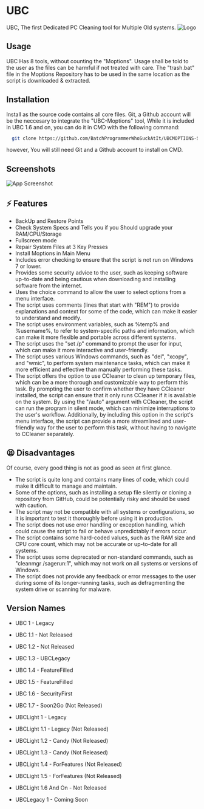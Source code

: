 
# UBC

UBC, The first Dedicated PC Cleaning tool for Multiple Old systems.
![Logo](https://raw.githubusercontent.com/BatchProgrammerWhoSuckAtIt/UBC/main/images/LogoTR.png)

## Usage
UBC Has 8 tools, without counting the "Moptions". Usage shall be told to the user as the files can be harmful if not treated with care. The "trash.bat" file in the Moptions Repository has to be used in the same location as the script is downloaded & extracted.


## Installation

Install as the source code contains all core files. Git, a Github account will be the neccesary to integrate the "UBC-Moptions" tool, While it is included in UBC 1.6 and on, you can do it in CMD with the following command:

```bash
  git clone https://github.com/BatchProgrammerWhoSuckAtIt/UBCMOPTIONS-SourceCode-Github-Release.git
```
however, You will still need Git and a Github account to install on CMD.
    
    
## Screenshots

![App Screenshot](https://raw.githubusercontent.com/BatchProgrammerWhoSuckAtIt/UBC/main/images/Screenshot1.png)


## ⚡ Features

- BackUp and Restore Points
- Check System Specs and Tells you if you Should upgrade your RAM/CPU/Storage
- Fullscreen mode
- Repair System Files at 3 Key Presses
- Install Moptions in Main Menu
- Includes error checking to ensure that the script is not run on Windows 7 or lower.
- Provides some security advice to the user, such as keeping software up-to-date and being cautious when downloading and installing software from the internet.
- Uses the choice command to allow the user to select options from a menu interface.
- The script uses comments (lines that start with "REM") to provide explanations and context for some of the code, which can make it easier to understand and modify.
- The script uses environment variables, such as %temp% and %username%, to refer to system-specific paths and information, which can make it more flexible and portable across different systems.
- The script uses the "set /p" command to prompt the user for input, which can make it more interactive and user-friendly.
- The script uses various Windows commands, such as "del", "xcopy", and "wmic", to perform system maintenance tasks, which can make it more efficient and effective than manually performing these tasks.
- The script offers the option to use CCleaner to clean up temporary files, which can be a more thorough and customizable way to perform this task. By prompting the user to confirm whether they have CCleaner installed, the script can ensure that it only runs CCleaner if it is available on the system. By using the "/auto" argument with CCleaner, the script can run the program in silent mode, which can minimize interruptions to the user's workflow. Additionally, by including this option in the script's menu interface, the script can provide a more streamlined and user-friendly way for the user to perform this task, without having to navigate to CCleaner separately.
## 😫 Disadvantages
Of course, every good thing is not as good as seen at first glance.

- The script is quite long and contains many lines of code, which could make it difficult to manage and maintain.
- Some of the options, such as installing a setup file silently or cloning a repository from GitHub, could be potentially risky and should be used with caution.
- The script may not be compatible with all systems or configurations, so it is important to test it thoroughly before using it in production.
- The script does not use error handling or exception handling, which could cause the script to fail or behave unpredictably if errors occur.
- The script contains some hard-coded values, such as the RAM size and CPU core count, which may not be accurate or up-to-date for all systems.
- The script uses some deprecated or non-standard commands, such as "cleanmgr /sagerun:1", which may not work on all systems or versions of Windows.
- The script does not provide any feedback or error messages to the user during some of its longer-running tasks, such as defragmenting the system drive or scanning for malware.

## Version Names
- UBC 1 - Legacy
- UBC 1.1 - Not Released
- UBC 1.2 - Not Released
- UBC 1.3 - UBCLegacy
- UBC 1.4 - FeatureFilled
- UBC 1.5 - FeatureFilled
- UBC 1.6 - SecurityFirst
- UBC 1.7 - Soon2Go (Not Released)

- UBCLight 1 - Legacy
- UBCLight 1.1 - Legacy (Not Released)
- UBCLight 1.2 - Candy (Not Released)
- UBCLight 1.3 - Candy (Not Released)
- UBCLight 1.4 - ForFeatures (Not Released)
- UBCLight 1.5 - ForFeatures (Not Released)
- UBCLight 1.6 And On - Not Released

- UBCLegacy 1 - Coming Soon
